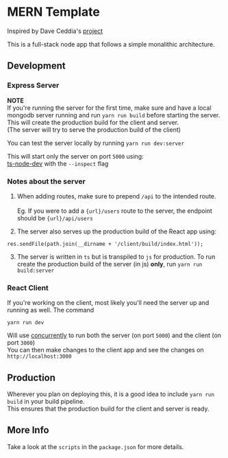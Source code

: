 # MERN Template
Inspired by Dave Ceddia's [project](https://daveceddia.com/deploy-react-express-app-heroku/)

This is a full-stack node app that follows a simple monalithic architecture.

## Development
### Express Server
**NOTE**<br/>
If you're running the server for the first time, make sure and have a local mongodb server running and run `yarn run build` before starting the server. <br/>This will create the production build for the client and server. <br/>(The server will try to serve the production build of the client)

You can test the server locally by running `yarn run dev:server`

This will start only the server on port `5000` using: <br/>[ts-node-dev](https://www.npmjs.com/package/ts-node-dev) with the `--inspect` flag

### Notes about the server

1. When adding routes, make sure to prepend `/api` to the intended route.<br /><br />
Eg. If you were to add a `{url}/users` route to the server, the endpoint should be `{url}/api/users`

2. The server also serves up the production build of the React app using:<br/>
```
res.sendFile(path.join(__dirname + '/client/build/index.html'));
```

3. The server is written in `ts` but is transpiled to `js` for production. To run create the production build of the server (in js) **only**, run `yarn run build:server`

### React Client

If you're working on the client, most likely you'll need the server up and running as well. The command

`yarn run dev`

Will use [concurrently](https://www.npmjs.com/package/concurrently) to run both the server (on port `5000`) and the client (on port `3000`)<br/> You can then make changes to the client app and see the changes on `http://localhost:3000`

## Production
Wherever you plan on deploying this, it is a good idea to include `yarn run build` in your build pipeline. <br />This ensures that the production build for the client and server is ready.

## More Info
Take a look at the `scripts` in the `package.json` for more details.